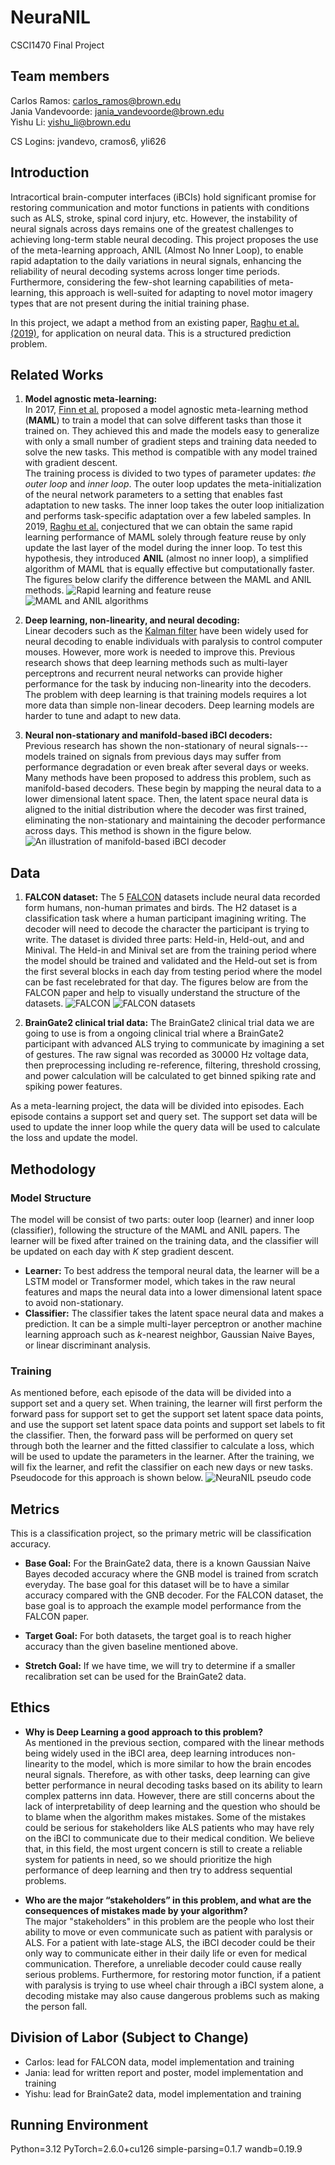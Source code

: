 # NeuraNIL

CSCI1470 Final Project

## Team members

Carlos Ramos: carlos_ramos@brown.edu  
Jania Vandevoorde: jania_vandevoorde@brown.edu  
Yishu Li: yishu_li@brown.edu

CS Logins: jvandevo, cramos6, yli626

## Introduction

Intracortical brain-computer interfaces (iBCIs) hold significant promise for restoring communication and motor functions in patients with conditions such as ALS, stroke, spinal cord injury, etc. However, the instability of neural signals across days remains one of the greatest challenges to achieving long-term stable neural decoding. This project proposes the use of the meta-learning approach, ANIL (Almost No Inner Loop), to enable rapid adaptation to the daily variations in neural signals, enhancing the reliability of neural decoding systems across longer time periods. Furthermore, considering the few-shot learning capabilities of meta-learning, this approach is well-suited for adapting to novel motor imagery types that are not present during the initial training phase.

In this project, we adapt a method from an existing paper, [Raghu et al. (2019)](https://arxiv.org/pdf/1909.09157), for application on neural data. This is a structured prediction problem.

## Related Works

1. **Model agnostic meta-learning:**  
In 2017, [Finn et al.](https://arxiv.org/pdf/1703.03400) proposed a model agnostic meta-learning method (**MAML**) to train a model that can solve different tasks than those it trained on. They achieved this and made the models easy to generalize with only a small number of gradient steps and training data needed to solve the new tasks. This method is compatible with any model trained with gradient descent.  
The training process is divided to two types of parameter updates: *the outer loop* and *inner loop*. The outer loop updates the meta-initialization of the neural network parameters to a setting that enables fast adaptation to new tasks. The inner loop takes the outer loop initialization and performs task-specific adaptation over a few labeled samples.
In 2019, [Raghu et al.](https://arxiv.org/pdf/1909.09157) conjectured that we can obtain the same rapid learning performance of MAML solely through feature reuse by only update the last layer of the model during the inner loop. To test this hypothesis, they introduced **ANIL** (almost no inner loop), a simplified algorithm of MAML that is equally effective but computationally faster. The figures below clarify the difference between the MAML and ANIL methods. 
![Rapid learning and feature reuse](image-1.png)
![MAML and ANIL algorithms](image.png)

2. **Deep learning, non-linearity, and neural decoding:**  
Linear decoders such as the [Kalman filter](https://web.mit.edu/kirtley/kirtley/binlustuff/literature/control/Kalman%20filter.pdf) have been widely used for neural decoding to enable individuals with paralysis to control computer mouses. However, more work is needed to improve this. Previous research shows that deep learning methods such as multi-layer perceptrons and recurrent neural networks can provide higher performance for the task by inducing non-linearity into the decoders. The problem with deep learning is that training models requires a lot more data than simple non-linear decoders. Deep learning models are harder to tune and adapt to new data.

3. **Neural non-stationary and manifold-based iBCI decoders:**  
Previous research has shown the non-stationary of neural signals---models trained on signals from previous days may suffer from performance degradation or even break after several days or weeks. Many methods have been proposed to address this problem, such as manifold-based decoders. These begin by mapping the neural data to a lower dimensional latent space. Then, the latent space neural data is aligned to the initial distribution where the decoder was first trained, eliminating the non-stationary and maintaining the decoder performance across days. This method is shown in the figure below.  
![An illustration of manifold-based iBCI decoder](image-2.png)

## Data

1. **FALCON dataset:** The 5 [FALCON](https://www.biorxiv.org/content/10.1101/2024.09.15.613126v1.full.pdf) datasets include neural data recorded form humans, non-human primates and birds. The H2 dataset is a classification task where a human participant imagining writing. The decoder will need to decode the character the participant is trying to write. The dataset is divided three parts: Held-in, Held-out, and and Minival. The Held-in and Minival set are from the training period where the model should be trained and validated and the Held-out set is from the first several blocks in each day from testing period where the model can be fast recelebrated for that day. The figures below are from the FALCON paper and help to visually understand the structure of the datasets. 
![FALCON](image-3.png)
![FALCON datasets](image-4.png) 

2. **BrainGate2 clinical trial data:** The BrainGate2 clinical trial data we are going to use is from a ongoing clinical trial where a BrainGate2 participant with advanced ALS trying to communicate by imagining a set of gestures. The raw signal was recorded as 30000 Hz voltage data, then preprocessing including re-reference, filtering, threshold crossing, and power calculation will be calculated to get binned spiking rate and spiking power features.

As a meta-learning project, the data will be divided into episodes. Each episode contains a support set and query set. The support set data will be used to update the inner loop while the query data will be used to calculate the loss and update the model.

## Methodology

### Model Structure

The model will be consist of two parts: outer loop (learner) and inner loop (classifier), following the structure of the MAML and ANIL papers. The learner will be fixed after trained on the training data, and the classifier will be updated on each day with *K* step gradient descent.

- **Learner:** To best address the temporal neural data, the learner will be a LSTM model or Transformer model, which takes in the raw neural features and maps the neural data into a lower dimensional latent space to avoid non-stationary.
- **Classifier:** The classifier takes the latent space neural data and makes a prediction. It can be a simple multi-layer perceptron or another machine learning approach such as $k$-nearest neighbor, Gaussian Naive Bayes, or linear discriminant analysis.  

### Training

As mentioned before, each episode of the data will be divided into a support set and a query set. When training, the learner will first perform the forward pass for support set to get the support set latent space data points, and use the support set latent space data points and support set labels to fit the classifier. Then, the forward pass will be performed on query set through both the learner and the fitted classifier to calculate a loss, which will be used to update the parameters in the learner. After the training, we will fix the learner, and refit the classifier on each new days or new tasks. Pseudocode for this approach is shown below. 
![NeuraNIL pseudo code](image-5.png)

## Metrics

This is a classification project, so the primary metric will be classification accuracy.

- **Base Goal:** For the BrainGate2 data, there is a known Gaussian Naive Bayes decoded accuracy where the GNB model is trained from scratch everyday. The base goal for this dataset will be to have a similar accuracy compared with the GNB decoder. For the FALCON dataset, the base goal is to approach the example model performance from the FALCON paper.

- **Target Goal:** For both datasets, the target goal is to reach higher accuracy than the given baseline mentioned above. 

- **Stretch Goal:** If we have time, we will try to determine if a smaller recalibration set can be used for the BrainGate2 data.

## Ethics 

- **Why is Deep Learning a good approach to this problem?**  
As mentioned in the previous section, compared with the linear methods being widely used in the iBCI area, deep learning introduces non-linearity to the model, which is more similar to how the brain encodes neural signals. Therefore, as with other tasks, deep learning can give better performance in neural decoding tasks based on its ability to learn complex patterns inn data. However, there are still concerns about the lack of interpretability of deep learning and the question who should be to blame when the algorithm makes mistakes. Some of the mistakes could be serious for stakeholders like ALS patients who may have rely on the iBCI to communicate due to their medical condition. We believe that, in this field, the most urgent concern is still to create a reliable system for  patients in need, so we should prioritize the high performance of deep learning and then try to address sequential problems.

- **Who are the major “stakeholders” in this problem, and what are the consequences of mistakes made by your algorithm?**  
The major "stakeholders" in this problem are the people who lost their ability to move or even communicate such as patient with paralysis or ALS. For a patient with late-stage ALS, the iBCI decoder could be their only way to communicate either in their daily life or even for medical communication. Therefore, a unreliable decoder could cause really serious problems. Furthermore, for restoring motor function, if a patient with paralysis is trying to use wheel chair through a iBCI system alone, a decoding mistake may also cause dangerous problems such as making the person fall. 

## Division of Labor (Subject to Change)

- Carlos: lead for FALCON data, model implementation and training
- Jania: lead for written report and poster, model implementation and training
- Yishu: lead for BrainGate2 data, model implementation and training


## Running Environment

Python=3.12
PyTorch=2.6.0+cu126
simple-parsing=0.1.7
wandb=0.19.9